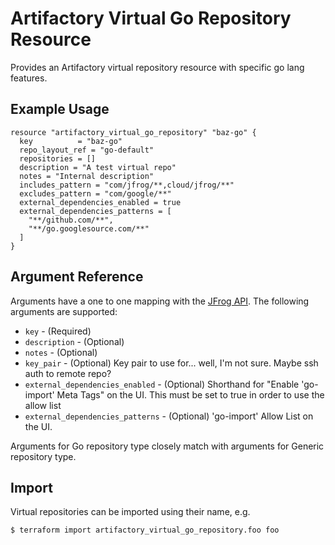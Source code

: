 # Artifactory Virtual Go Repository Resource

Provides an Artifactory virtual repository resource with specific go lang features. 

## Example Usage

```hcl
resource "artifactory_virtual_go_repository" "baz-go" {
  key          = "baz-go"
  repo_layout_ref = "go-default"
  repositories = []
  description = "A test virtual repo"
  notes = "Internal description"
  includes_pattern = "com/jfrog/**,cloud/jfrog/**"
  excludes_pattern = "com/google/**"
  external_dependencies_enabled = true
  external_dependencies_patterns = [
    "**/github.com/**",
    "**/go.googlesource.com/**"
  ]
}
```

## Argument Reference

Arguments have a one to one mapping with the [JFrog API](https://www.jfrog.com/confluence/display/RTF/Repository+Configuration+JSON). The following arguments are supported:

* `key` - (Required)
* `description` - (Optional)
* `notes` - (Optional)
* `key_pair` - (Optional) Key pair to use for... well, I'm not sure. Maybe ssh auth to remote repo?
* `external_dependencies_enabled` - (Optional) Shorthand for "Enable 'go-import' Meta Tags" on the UI. This must be set to true in order to use the allow list
* `external_dependencies_patterns` - (Optional) 'go-import' Allow List on the UI.

Arguments for Go repository type closely match with arguments for Generic repository type.

## Import

Virtual repositories can be imported using their name, e.g.

```
$ terraform import artifactory_virtual_go_repository.foo foo
```
